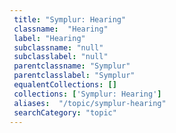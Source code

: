 ```yaml
--- 
 title: "Symplur: Hearing" 
 classname:  "Hearing" 
 label: "Hearing" 
 subclassname: "null" 
 subclasslabel: "null" 
 parentclassname: "Symplur" 
 parentclasslabel: "Symplur" 
 equalentCollections: [] 
 collections: ['Symplur: Hearing']
 aliases:  "/topic/symplur-hearing"  
 searchCategory: "topic" 
---
```

